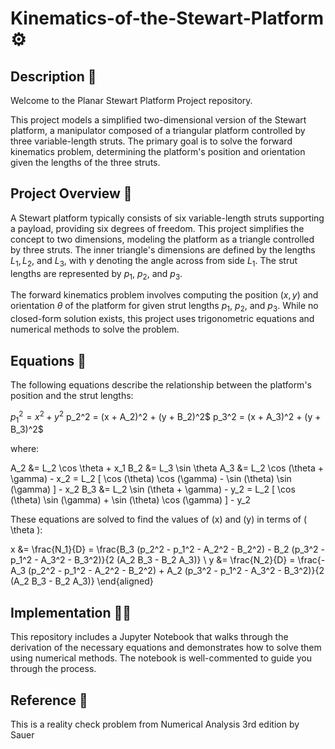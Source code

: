 # Kinematics-of-the-Stewart-Platform ⚙️

## Description 👀
Welcome to the Planar Stewart Platform Project repository. 

This project models a simplified two-dimensional version of the Stewart platform, a manipulator composed of a triangular platform controlled by three variable-length struts. The primary goal is to solve the forward kinematics problem, determining the platform's position and orientation given the lengths of the three struts.

## Project Overview 🙌
A Stewart platform typically consists of six variable-length struts supporting a payload, providing six degrees of freedom. This project simplifies the concept to two dimensions, modeling the platform as a triangle controlled by three struts. The inner triangle's dimensions are defined by the lengths $L_1, L_2,$ and $L_3,$ with $\gamma$ denoting the angle across from side $L_1$. The strut lengths are represented by $p_1$, $p_2$, and $p_3$.

The forward kinematics problem involves computing the position $(x, y)$ and orientation $\theta$ of the platform for given strut lengths $p_1$, $p_2$, and $p_3$. While no closed-form solution exists, this project uses trigonometric equations and numerical methods to solve the problem.

## Equations 🧮
The following equations describe the relationship between the platform's position and the strut lengths:

$p_1^2 = x^2 + y^2$
p_2^2 = (x + A_2)^2 + (y + B_2)^2$
p_3^2 = (x + A_3)^2 + (y + B_3)^2$

where:

A_2 &= L_2 \cos \theta + x_1 
B_2 &= L_3 \sin \theta 
A_3 &= L_2 \cos (\theta + \gamma) - x_2 = L_2 [ \cos (\theta) \cos (\gamma) - \sin (\theta) \sin (\gamma) ] - x_2
B_3 &= L_2 \sin (\theta + \gamma) - y_2 = L_2 [ \cos (\theta) \sin (\gamma) + \sin (\theta) \cos (\gamma) ] - y_2


These equations are solved to find the values of \(x\) and \(y\) in terms of \( \theta \):

x &= \frac{N_1}{D} = \frac{B_3 (p_2^2 - p_1^2 - A_2^2 - B_2^2) - B_2 (p_3^2 - p_1^2 - A_3^2 - B_3^2)}{2 (A_2 B_3 - B_2 A_3)} \\
y &= \frac{N_2}{D} = \frac{-A_3 (p_2^2 - p_1^2 - A_2^2 - B_2^2) + A_2 (p_3^2 - p_1^2 - A_3^2 - B_3^2)}{2 (A_2 B_3 - B_2 A_3)}
\end{aligned}


## Implementation 👩‍💻
This repository includes a Jupyter Notebook that walks through the derivation of the necessary equations and demonstrates how to solve them using numerical methods. The notebook is well-commented to guide you through the process.

## Reference 📘
This is a reality check problem from Numerical Analysis 3rd edition by Sauer
